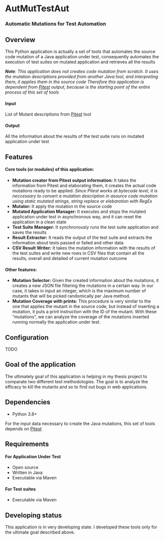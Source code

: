 # AutMutTestAut
### Automatic Mutations for Test Automation

## Overview
This Python application is actually a set of tools that automates the source code mutation of a Java application under test, consequently automates the execution of test suites on mutated application and retrieves all the results

_**Note**: This application does not creates code mutation from scratch. It uses the mutation descriptions provided from another Java tool, and interpreting them, it applies them in the source code
Therefore this application is dependent from [Pitest](https://github.com/hcoles/pitest) output, because is the starting point of the entire process of this set of tools_

#### Input
List of Mutant descriptions from [Pitest](https://github.com/hcoles/pitest) tool

#### Output
All the information about the results of the test suite runs on mutated application under test

## Features
#### Core tools (or modules) of this application:
- **Mutation creator from Pitest output information:** It takes the information from Pitest and elaborating them, it creates the actual code mutations ready to be applied. _Since Pitest works at bytecode level, it is neccessary to convert a mutation description in asource code mutation using static mutated strings, string replace or elebarotion with RegEx_
- **Mutator:** It apply the mutation in the source code
- **Mutated Application Manager:** It executes and stops the mutated application under test in asynchronous way, and it can reset the application in a clean state
- **Test Suite Manager:** It synchronously runs the test suite application and saves the results
- **Result Extractor:** It reads the output of the test suite and extracts the information about tests passed or failed and other data
- **CSV Result Writer:** It takes the mutation information with the results of the test suites and write new rows in CSV files that contain all the results, overall and detailed of current mutation outcome

#### Other features:
- **Mutation Selector:** Given the created information about the mutations, it creates a new JSON file filtering the mutations in a certain way. In our case, it takes in input an integer, which is the maximum number of mutants that will be picked randomically per Java method.
- **Mutation Coverage with prints:** This procedure is very similar to the one that applies the mutant in the source code, but instead of inserting a mutation, it puts a print instruction with the ID of the mutant. With these “mutations”, we can analyze the coverage of the mutations inserted running normally the application under test.

## Configuration
TODO

## Goal of the application
The ultimately goal of this application is helping in my thesis project to comparate two different test methodologies. The goal is to analyze the efficacy to kill the mutants and so to find out bugs in web applications.

## Dependencies
- Python 3.8+

For the input data necessary to create the Java mutations, this set of tools depends on [Pitest](https://github.com/hcoles/pitest)

## Requirements
#### For Application Under Test
- Open source
- Written in Java
- Executable via Maven

#### For Test suites
- Executable via Maven

## Developing status
This application is in very developing state. I developed these tools only for the ultimate goal described above.
